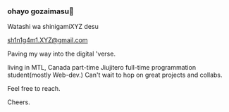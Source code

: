 ### ohayo gozaimasu👋 

Watashi wa shinigamiXYZ desu

sh1n1g4m1.XYZ@gmail.com

Paving my way into the digital 'verse.

living in MTL, Canada part-time Jiujitero full-time programmation student(mostly Web-dev.)
Can't wait to hop on great projects and collabs.

Feel free to reach.

Cheers.
